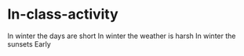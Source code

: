 # In-class-activity
In winter the days are short
In winter the weather is harsh
In winter the sunsets Early
